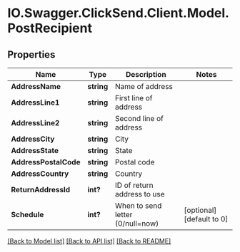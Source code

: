 # IO.Swagger.ClickSend.Client.Model.PostRecipient
## Properties

Name | Type | Description | Notes
------------ | ------------- | ------------- | -------------
**AddressName** | **string** | Name of address | 
**AddressLine1** | **string** | First line of address | 
**AddressLine2** | **string** | Second line of address | 
**AddressCity** | **string** | City | 
**AddressState** | **string** | State | 
**AddressPostalCode** | **string** | Postal code | 
**AddressCountry** | **string** | Country | 
**ReturnAddressId** | **int?** | ID of return address to use | 
**Schedule** | **int?** | When to send letter (0/null&#x3D;now) | [optional] [default to 0]

[[Back to Model list]](../README.md#documentation-for-models) [[Back to API list]](../README.md#documentation-for-api-endpoints) [[Back to README]](../README.md)


